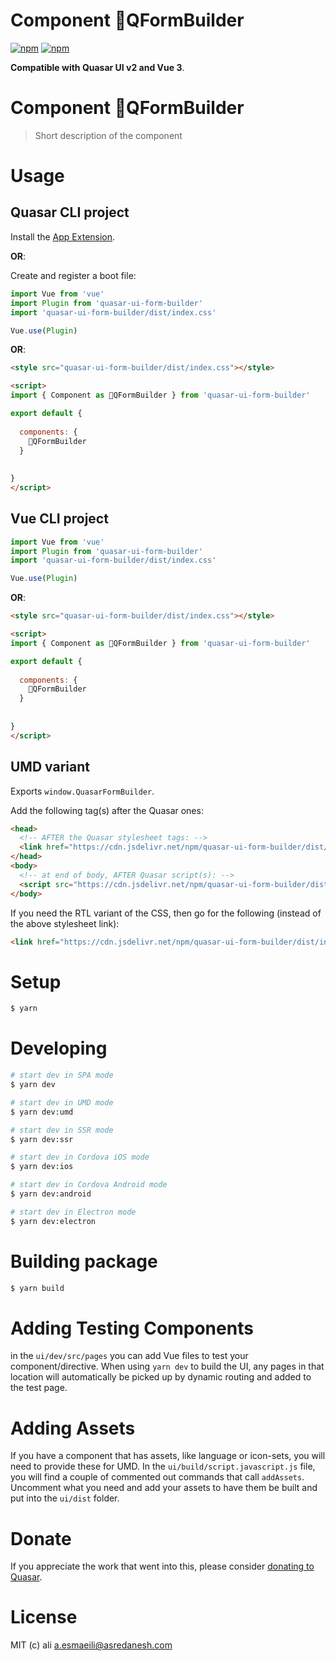 # Component QFormBuilder

[![npm](https://img.shields.io/npm/v/quasar-ui-form-builder.svg?label=quasar-ui-form-builder)](https://www.npmjs.com/package/quasar-ui-form-builder)
[![npm](https://img.shields.io/npm/dt/quasar-ui-form-builder.svg)](https://www.npmjs.com/package/quasar-ui-form-builder)

**Compatible with Quasar UI v2 and Vue 3**.


# Component QFormBuilder
> Short description of the component




# Usage

## Quasar CLI project


Install the [App Extension](../app-extension).

**OR**:


Create and register a boot file:

```js
import Vue from 'vue'
import Plugin from 'quasar-ui-form-builder'
import 'quasar-ui-form-builder/dist/index.css'

Vue.use(Plugin)
```

**OR**:

```html
<style src="quasar-ui-form-builder/dist/index.css"></style>

<script>
import { Component as QFormBuilder } from 'quasar-ui-form-builder'

export default {
  
  components: {
    QFormBuilder
  }
  
  
}
</script>
```

## Vue CLI project

```js
import Vue from 'vue'
import Plugin from 'quasar-ui-form-builder'
import 'quasar-ui-form-builder/dist/index.css'

Vue.use(Plugin)
```

**OR**:

```html
<style src="quasar-ui-form-builder/dist/index.css"></style>

<script>
import { Component as QFormBuilder } from 'quasar-ui-form-builder'

export default {
  
  components: {
    QFormBuilder
  }
  
  
}
</script>
```

## UMD variant

Exports `window.QuasarFormBuilder`.

Add the following tag(s) after the Quasar ones:

```html
<head>
  <!-- AFTER the Quasar stylesheet tags: -->
  <link href="https://cdn.jsdelivr.net/npm/quasar-ui-form-builder/dist/index.min.css" rel="stylesheet" type="text/css">
</head>
<body>
  <!-- at end of body, AFTER Quasar script(s): -->
  <script src="https://cdn.jsdelivr.net/npm/quasar-ui-form-builder/dist/index.umd.min.js"></script>
</body>
```
If you need the RTL variant of the CSS, then go for the following (instead of the above stylesheet link):
```html
<link href="https://cdn.jsdelivr.net/npm/quasar-ui-form-builder/dist/index.rtl.min.css" rel="stylesheet" type="text/css">
```

# Setup
```bash
$ yarn
```

# Developing
```bash
# start dev in SPA mode
$ yarn dev

# start dev in UMD mode
$ yarn dev:umd

# start dev in SSR mode
$ yarn dev:ssr

# start dev in Cordova iOS mode
$ yarn dev:ios

# start dev in Cordova Android mode
$ yarn dev:android

# start dev in Electron mode
$ yarn dev:electron
```

# Building package
```bash
$ yarn build
```

# Adding Testing Components
in the `ui/dev/src/pages` you can add Vue files to test your component/directive. When using `yarn dev` to build the UI, any pages in that location will automatically be picked up by dynamic routing and added to the test page.

# Adding Assets
If you have a component that has assets, like language or icon-sets, you will need to provide these for UMD. In the `ui/build/script.javascript.js` file, you will find a couple of commented out commands that call `addAssets`. Uncomment what you need and add your assets to have them be built and put into the `ui/dist` folder.

# Donate
If you appreciate the work that went into this, please consider [donating to Quasar](https://donate.quasar.dev).

# License
MIT (c) ali <a.esmaeili@asredanesh.com>
